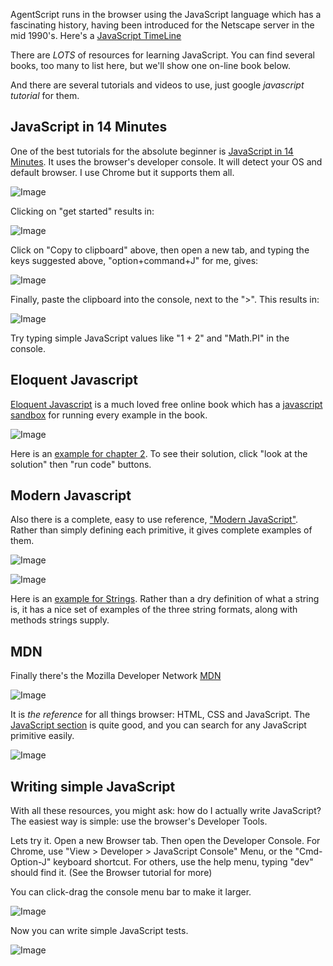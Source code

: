 <!-- # JavaScript -->

AgentScript runs in the browser using the JavaScript language which has a fascinating
history, having been introduced for the Netscape server in the mid 1990's.
Here's a [JavaScript TimeLine](https://www.w3schools.com/js/js_history.asp)

There are _LOTS_ of resources for learning JavaScript. You can find several
books, too many to list here, but we'll show one on-line book below.

And there are several tutorials and videos to use, just google _javascript tutorial_ for them.

## JavaScript in 14 Minutes

One of the best tutorials for the absolute beginner is [JavaScript in 14 Minutes](https://jgthms.com/javascript-in-14-minutes). It uses the browser's developer console. It will detect your OS and default browser. I use Chrome but it supports them all.

![Image](/config/cleantheme/static/JS14Min1.jpg)

Clicking on "get started" results in:

![Image](/config/cleantheme/static/DevConsole3.jpg)

Click on "Copy to clipboard" above, then open a new tab, and typing the keys suggested above, "option+command+J" for me, gives:

![Image](/config/cleantheme/static/DevConsole2.jpg)

Finally, paste the clipboard into the console, next to the ">". This results in:

![Image](/config/cleantheme/static/DevConsole4.jpg)

Try typing simple JavaScript values like "1 + 2" and "Math.PI" in the console.

## Eloquent Javascript

[Eloquent Javascript](https://eloquentjavascript.net/) is a much loved free online book which has a [javascript sandbox](https://eloquentjavascript.net/code/) for running every example in the book.

![Image](/config/cleantheme/static/Eloquent.jpg)

Here is an [example for chapter 2](https://eloquentjavascript.net/code/#2.1). To see their solution, click "look at the solution" then "run code" buttons.

## Modern Javascript

Also there is a complete, easy to use reference, ["Modern JavaScript"](https://javascript.info/). Rather than simply defining each primitive, it gives complete examples of them.

![Image](/config/cleantheme/static/Modern1.jpg)

![Image](/config/cleantheme/static/Modern2.jpg)

Here is an [example for Strings](https://javascript.info/string). Rather than a dry definition of what a string is, it has a nice set of examples of the three string formats, along with methods strings supply.

## MDN

Finally there's the Mozilla Developer Network [MDN](https://developer.mozilla.org/)

![Image](/config/cleantheme/static/MDN1.jpg)

It is _the reference_ for all things browser: HTML, CSS and JavaScript. The [JavaScript section](https://developer.mozilla.org/en-US/docs/Web/JavaScript) is quite good, and you can search for any JavaScript primitive easily.

![Image](/config/cleantheme/static/MDN2.jpg)

## Writing simple JavaScript

With all these resources, you might ask: how do I actually write JavaScript? The easiest way is simple: use the browser's Developer Tools.

Lets try it. Open a new Browser tab. Then open the Developer Console. For Chrome, use "View > Developer > JavaScript Console" Menu, or the "Cmd-Option-J" keyboard shortcut. For others, use the help menu, typing "dev" should find it. (See the Browser tutorial for more)

You can click-drag the console menu bar to make it larger.

![Image](/config/cleantheme/static/DevConsole2.jpg)

Now you can write simple JavaScript tests.

![Image](/config/cleantheme/static/DevConsoleCode.jpg)
